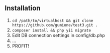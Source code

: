 ## Installation
1. ```cd /path/to/virtualhost && git clone https://github.com/gumione/test3.git .```
2. ```composer install && php yii migrate```
3. Edit DB connection settings in config/db.php
4. ...
5. PROFIT!
